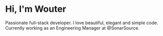 # Hi, I'm Wouter

Passionate full-stack developer. I love beautiful, elegant and simple code. Currently working as an Engineering Manager at @SonarSource.
